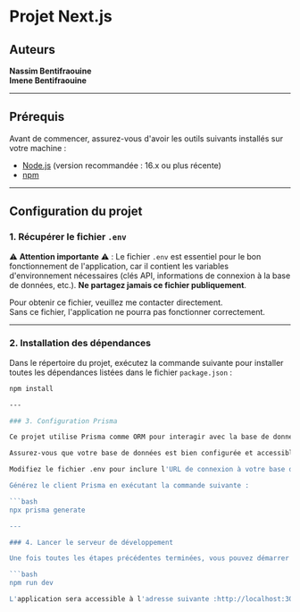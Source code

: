 # Projet Next.js

## Auteurs
**Nassim Bentifraouine**  
**Imene Bentifraouine**

---

## Prérequis
Avant de commencer, assurez-vous d'avoir les outils suivants installés sur votre machine :

- [Node.js](https://nodejs.org/) (version recommandée : 16.x ou plus récente)
- [npm](https://www.npmjs.com/)

---

## Configuration du projet

### 1. Récupérer le fichier `.env`

⚠️ **Attention importante** ⚠️ : Le fichier `.env` est essentiel pour le bon fonctionnement de l'application, car il contient les variables d'environnement nécessaires (clés API, informations de connexion à la base de données, etc.). **Ne partagez jamais ce fichier publiquement**.

Pour obtenir ce fichier, veuillez me contacter directement.  
Sans ce fichier, l'application ne pourra pas fonctionner correctement.

---

### 2. Installation des dépendances

Dans le répertoire du projet, exécutez la commande suivante pour installer toutes les dépendances listées dans le fichier `package.json` :

```bash
npm install

---

### 3. Configuration Prisma

Ce projet utilise Prisma comme ORM pour interagir avec la base de données.

Assurez-vous que votre base de données est bien configurée et accessible.

Modifiez le fichier .env pour inclure l'URL de connexion à votre base de données.

Générez le client Prisma en exécutant la commande suivante :

```bash
npx prisma generate

---

### 4. Lancer le serveur de développement

Une fois toutes les étapes précédentes terminées, vous pouvez démarrer le serveur de développement avec la commande :

```bash
npm run dev

L'application sera accessible à l'adresse suivante :http://localhost:3000
